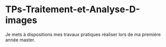 # TPs-Traitement-et-Analyse-D-images
Je mets à dispositions mes travaux pratiques réaliser lors de ma première année master.

